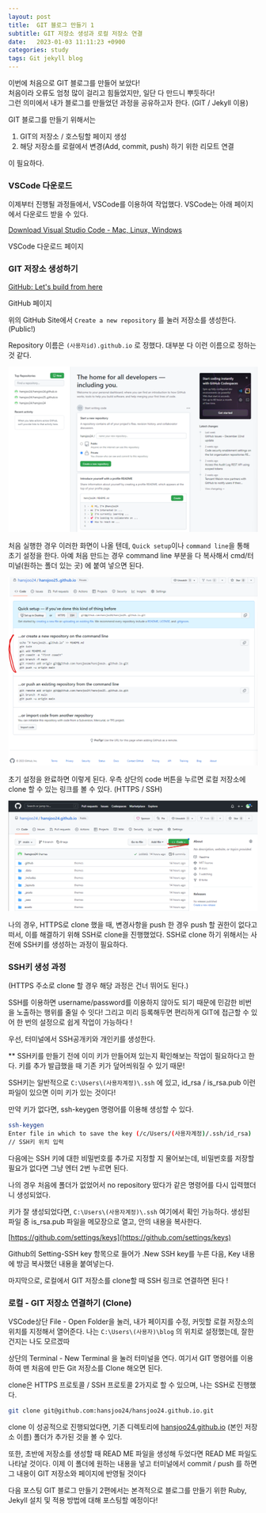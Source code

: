 ```yaml
---
layout: post
title:  GIT 블로그 만들기 1
subtitle: GIT 저장소 생성과 로컬 저장소 연결
date:   2023-01-03 11:11:23 +0900
categories: study
tags: Git jekyll blog
---
```

이번에 처음으로 GIT 블로그를 만들어 보았다!   
처음이라 오류도 엄청 많이 걸리고 힘들었지만, 일단 다 만드니 뿌듯하다!   
그런 의미에서 내가 블로그를 만들었던 과정을 공유하고자 한다. (GIT / Jekyll 이용) 


GIT 블로그를 만들기 위해서는 

1. GIT의 저장소 / 호스팅할 페이지 생성
2. 해당 저장소를 로컬에서 변경(Add, commit, push) 하기 위한 리모트 연결 

이 필요하다. 

### VSCode 다운로드

이제부터 진행될 과정들에서,  VSCode를 이용하여 작업했다. VSCode는 아래 페이지에서 다운로드 받을 수 있다. 

[Download Visual Studio Code - Mac, Linux, Windows](https://code.visualstudio.com/download)

VSCode 다운로드 페이지

### GIT 저장소 생성하기

[GitHub: Let's build from here](https://github.com/)

GitHub 페이지

위의 GitHub Site에서 `Create a new repository` 를 눌러 저장소를 생성한다. (Public!) 

Repository 이름은 `(사용자id).github.io` 로 정했다. 대부분 다 이런 이름으로 정하는 것 같다. 

![imgur](/assets/images/2023-01-03-makeGitBlog1/file1.png)

처음 실행한 경우 이러한 화면이 나올 텐데, `Quick setup`이나 `command line`을 통해 초기 설정을 한다. 아예 처음 만드는 경우 command line 부분을 다 복사해서 cmd/터미널(원하는 폴더 있는 곳) 에 붙여 넣으면 된다. 

![Untitled](/assets/images/2023-01-03-makeGitBlog1/file2.png)

초기 설정을 완료하면 이렇게 된다. 우측 상단의 code 버튼을 누르면 로컬 저장소에 clone 할 수 있는 링크를 볼 수 있다. (HTTPS / SSH) 

![Untitled](/assets/images/2023-01-03-makeGitBlog1/file3.png)

나의 경우, HTTPS로 clone 했을 때, 변경사항을 push 한 경우 push 할 권한이 없다고 떠서, 이를 해결하기 위해 SSH로 clone을 진행했었다. SSH로 clone 하기 위해서는 사전에 SSH키를 생성하는 과정이 필요하다. 

### SSH키 생성 과정

(HTTPS 주소로 clone 할 경우 해당 과정은 건너 뛰어도 된다.) 

SSH를 이용하면 username/password를 이용하지 않아도 되기 때문에 민감한 비번을 노출하는 행위를 줄일 수 잇다! 그리고 미리 등록해두면 편리하게 GIT에 접근할 수 있어 한 번의 설정으로 쉽게 작업이 가능하다 !

우선, 터미널에서 SSH공개키와 개인키를 생성한다.

** SSH키를 만들기 전에 이미 키가 만들어져 있는지 확인해보는 작업이 필요하다고 한다. 키를 추가 발급했을 때 기존 키가 덮어씌워질 수 있기 때문!

SSH키는 일반적으로 `C:\Users\(사용자계정)\.ssh` 에 있고, id_rsa / is_rsa.pub 이런 파일이 있으면 이미 키가 있는 것이다! 

만약 키가 없다면, ssh-keygen 명령어를 이용해 생성할 수 있다. 

```bash
ssh-keygen 
Enter file in which to save the key (/c/Users/(사용자계정)/.ssh/id_rsa)
// SSH키 위치 입력 
```

다음에는 SSH 키에 대한 비밀번호를 추가로 지정할 지 물어보는데, 비밀번호를 저장할 필요가 없다면 그냥 엔터 2번 누르면 된다. 

나의 경우 처음에 폴더가 없었어서 no repository 떴다가 같은 명령어를 다시 입력했더니 생성되었다.

키가 잘 생성되었다면, `C:\Users\(사용자계정)\.ssh` 여기에서 확인 가능하다. 
생성된 파일 중 is_rsa.pub 파일을 메모장으로 열고, 안의 내용을 복사한다. 

[https://github.com/settings/keys](https://github.com/settings/keys)

Github의 Setting-SSH key 항목으로 들어가 .New SSH key를 누른 다음, Key 내용에 방금 복사했던 내용을 붙여넣는다. 

마지막으로, 로컬에서 GIT 저장소를 clone할 때 SSH 링크로 연결하면 된다 ! 

### 로컬 - GIT 저장소 연결하기 (Clone)

VSCode상단 File - Open Folder을 눌러, 내가 페이지를 수정, 커밋할 로컬 저장소의 위치를 지정해서 열어준다. 나는 `C:\Users\(사용자)\blog` 의 위치로 설정했는데, 잘한건지는 나도 모르겠따 

상단의 Terminal - New Terminal 을 눌러 터미널을 연다. 여기서 GIT 명령어를 이용하여 맨 처음에 만든 Git 저장소를 Clone 해오면 된다. 

clone은 HTTPS 프로토콜 / SSH 프로토콜 2가지로 할 수 있으며, 나는 SSH로 진행했다. 

```bash
git clone git@github.com:hansjoo24/hansjoo24.github.io.git
```

clone 이 성공적으로 진행되었다면, 기존 디렉토리에 [hansjoo24.github.io](http://hansjoo24.github.io) (본인 저장소 이름) 폴더가 추가된 것을 볼 수 있다. 

또한, 초반에 저장소를 생성할 때 READ ME 파일을 생성해 두었다면 READ ME 파일도 나타날 것이다. 이제 이 폴더에 원하는 내용을 넣고 터미널에서 commit / push 를 하면 그 내용이 GIT 저장소와 페이지에 반영될 것이다   

다음 포스팅 GIT 블로그 만들기 2편에서는 본격적으로 블로그를 만들기 위한 Ruby, Jekyll 설치 및 적용 방법에 대해 포스팅할 예정이다! 